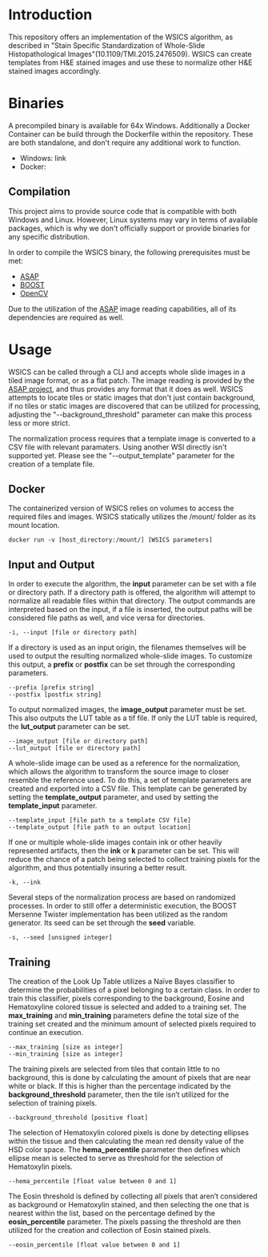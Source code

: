 # Introduction #
This repository offers an implementation of the WSICS algorithm, as described in "Stain Specific Standardization of Whole-Slide Histopathological Images"(10.1109/TMI.2015.2476509). WSICS can create templates from H&E stained images and use these to normalize other H&E stained images accordingly.


# Binaries #

A precompiled binary is available for 64x Windows. Additionally a Docker Container can be build through the Dockerfile within the repository. These are both standalone, and don't require any additional work to function.
* Windows: link
* Docker: 


## Compilation ##
This project aims to provide source code that is compatible with both Windows and Linux. However, Linux systems may vary in terms of available packages, which is why we don't officially support or provide binaries for any specific distribution.

In order to compile the WSICS binary, the following prerequisites must be met:
* [ASAP](https://github.com/computationalpathologygroup/ASAP)
* [BOOST](https://www.boost.org/)
* [OpenCV](https://www.opencv.org/)

Due to the utilization of the [ASAP](https://github.com/computationalpathologygroup/ASAP) image reading capabilities, all of its dependencies are required as well.

# Usage #

WSICS can be called through a CLI and accepts whole slide images in a tiled image format, or as a flat patch. The image reading is provided by the [ASAP project](https://github.com/computationalpathologygroup/ASAP), and thus provides any format that it does as well. WSICS attempts to locate tiles or static images that don't just contain background, if no tiles or static images are discovered that can be utilized for processing, adjusting the "--background_threshold" parameter can make this process less or more strict.

The normalization process requires that a template image is converted to a CSV file with relevant paramaters. Using another WSI directly isn't supported yet. Please see the "--output_template" parameter for the creation of a template file.

## Docker ##

The containerized version of WSICS relies on volumes to access the required files and images. WSICS statically utilizes the /mount/ folder as its mount location.
```
docker run -v [host_directory:/mount/] [WSICS parameters]
```

## Input and Output ##

In order to execute the algorithm, the **input** parameter can be set with a file or directory path. If a directory path is offered, the algorithm will attempt to normalize all readable files within that directory. The output commands are interpreted based on the input, if a file is inserted, the output paths will be considered file paths as well, and vice versa for directories.

```
-i, --input [file or directory path]
```

If a directory is used as an input origin, the filenames themselves will be used to output the resulting normalized whole-slide images. To customize this output, a **prefix** or **postfix** can be set through the corresponding parameters.

```
--prefix [prefix string]
--postfix [postfix string]
```

To output normalized images, the **image_output** parameter must be set. This also outputs the LUT table as a tif file. If only the LUT table is required, the **lut_output** parameter can be set. 

```
--image_output [file or directory path]
--lut_output [file or directory path]
```

A whole-slide image can be used as a reference for the normalization, which allows the algorithm to transform the source image to closer resemble the reference used. To do this, a set of template parameters are created and exported into a CSV file. This template can be generated by setting the **template_output** parameter, and used by setting the **template_input** parameter.

```
--template_input [file path to a template CSV file]
--template_output [file path to an output location]
```

If one or multiple whole-slide images contain ink or other heavily represented artifacts, then the **ink** or **k** parameter can be set. This will reduce the chance of a patch being selected to collect training pixels for the algorithm, and thus potentially insuring a better result.

```
-k, --ink
```

Several steps of the normalization process are based on randomized processes. In order to still offer a deterministic execution, the BOOST Mersenne Twister implementation has been utilized as the random generator. Its seed can be set through the **seed** variable.
```
-s, --seed [unsigned integer]
```

## Training ##

The creation of the Look Up Table utilizes a Naïve Bayes classifier to determine the probabilities of a pixel belonging to a certain class. In order to train this classifier, pixels corresponding to the background, Eosine and Hematoxyline colored tissue is selected and added to a training set. The **max_training** and **min_training** parameters define the total size of the training set created and the minimum amount of selected pixels required to continue an execution.

```
--max_training [size as integer]
--min_training [size as integer]
```

The training pixels are selected from tiles that contain little to no background, this is done by calculating the amount of pixels that are near white or black. If this is higher than the percentage indicated by the **background_threshold** parameter, then the tile isn’t utilized for the selection of training pixels.

```
--background_threshold [positive float]
```

The selection of Hematoxylin colored pixels is done by detecting ellipses within the tissue and then calculating the mean red density value of the HSD color space. The **hema_percentile** parameter then defines which ellipse mean is selected to serve as threshold for the selection of Hematoxylin pixels.

```
--hema_percentile [float value between 0 and 1]
```

The Eosin threshold is defined by collecting all pixels that aren’t considered as background or Hematoxylin stained, and then selecting the one that is nearest within the list, based on the percentage defined by the **eosin_percentile** parameter. The pixels passing the threshold are then utilized for the creation and collection of Eosin stained pixels.

```
--eosin_percentile [float value between 0 and 1]
```